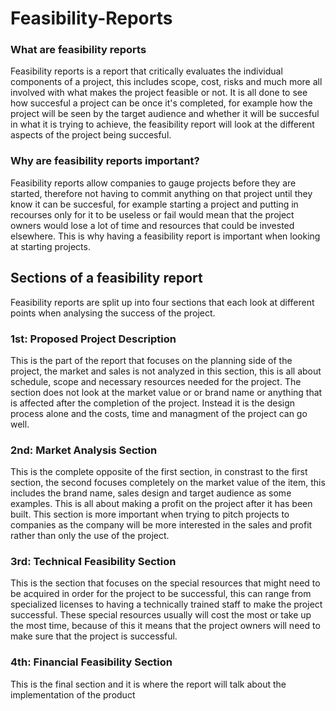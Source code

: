 # Feasibility-Reports

### What are feasibility reports

Feasibility reports is a report that critically evaluates the individual components of a project, this includes scope, cost, risks and much more all involved with what makes the project feasible or not. It is all done to see how succesful a project can be once it's completed, for example how the project will be seen by the target audience and whether it will be succesful in what it is trying to achieve, the feasibility report will look at the different aspects of the project being succesful.


### Why are feasibility reports important?

Feasibility reports allow companies to gauge projects before they are started, therefore not having to commit anything on that project until they know it can be succesful, for example starting a project and putting in recourses only for it to be useless or fail would mean that the project owners would lose a lot of time and resources that could be invested elsewhere. This is why having a feasibility report is important when looking at starting projects.

## Sections of a feasibility report

Feasibility reports are split up into four sections that each look at different points when analysing the success of the project. 

### 1st: Proposed Project Description

This is the part of the report that focuses on the planning side of the project, the market and sales is not analyzed in this section, this is all about schedule, scope and necessary resources needed for the project. The section does not look at the market value or or brand name or anything that is affected after the completion of the project. Instead it is the design process alone and the costs, time and managment of the project can go well.

### 2nd: Market Analysis Section

This is the complete opposite of the first section, in constrast to the first section, the second focuses completely on the market value of the item, this includes the brand name, sales design and target audience as some examples. This is all about making a profit on the project after it has been built. This section is more important when trying to pitch projects to companies as the company will be more interested in the sales and profit rather than only the use of the project.

### 3rd: Technical Feasibility Section

This is the section that focuses on the special resources that might need to be acquired in order for the project to be successful, this can range from specialized licenses to having a technically trained staff to make the project successful. These special resources usually will cost the most or take up the most time, because of this it means that the project owners will need to make sure that the project is successful.


### 4th: Financial Feasibility Section

This is the final section and it is where the report will talk about the implementation of the product 
